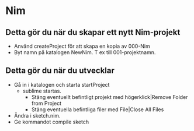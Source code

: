 # Nim

## Detta gör du när du skapar ett nytt Nim-projekt

* Använd createProject för att skapa en kopia av 000-Nim
* Byt namn på katalogen NewNim. T ex till 001-projektnamn.

## Detta gör du när du utvecklar

* Gå in i katalogen och starta startProject
  * sublime startas.
  	* Stäng eventuellt befintligt projekt med högerklick|Remove Folder from Project
  	* Stäng eventuella befintliga filer med File|Close All Files
* Ändra i sketch.nim.
* Ge kommandot compile sketch